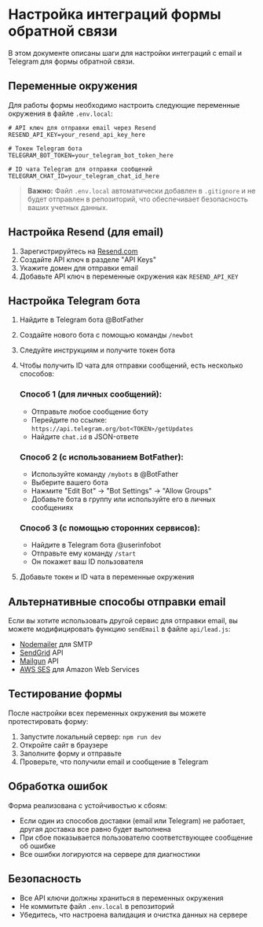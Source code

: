 # Настройка интеграций формы обратной связи

В этом документе описаны шаги для настройки интеграций с email и Telegram для формы обратной связи.

## Переменные окружения

Для работы формы необходимо настроить следующие переменные окружения в файле `.env.local`:

```env
# API ключ для отправки email через Resend
RESEND_API_KEY=your_resend_api_key_here

# Токен Telegram бота
TELEGRAM_BOT_TOKEN=your_telegram_bot_token_here

# ID чата Telegram для отправки сообщений
TELEGRAM_CHAT_ID=your_telegram_chat_id_here
```

> **Важно:** Файл `.env.local` автоматически добавлен в `.gitignore` и не будет отправлен в репозиторий, что обеспечивает безопасность ваших учетных данных.

## Настройка Resend (для email)

1. Зарегистрируйтесь на [Resend.com](https://resend.com)
2. Создайте API ключ в разделе "API Keys"
3. Укажите домен для отправки email
4. Добавьте API ключ в переменные окружения как `RESEND_API_KEY`

## Настройка Telegram бота

1. Найдите в Telegram бота @BotFather
2. Создайте нового бота с помощью команды `/newbot`
3. Следуйте инструкциям и получите токен бота
4. Чтобы получить ID чата для отправки сообщений, есть несколько способов:

   ### Способ 1 (для личных сообщений):
   - Отправьте любое сообщение боту
   - Перейдите по ссылке: `https://api.telegram.org/bot<TOKEN>/getUpdates`
   - Найдите `chat.id` в JSON-ответе

   ### Способ 2 (с использованием BotFather):
   - Используйте команду `/mybots` в @BotFather
   - Выберите вашего бота
   - Нажмите "Edit Bot" → "Bot Settings" → "Allow Groups"
   - Добавьте бота в группу или используйте его в личных сообщениях

   ### Способ 3 (с помощью сторонних сервисов):
   - Найдите в Telegram бота @userinfobot
   - Отправьте ему команду `/start`
   - Он покажет ваш ID пользователя

5. Добавьте токен и ID чата в переменные окружения

## Альтернативные способы отправки email

Если вы хотите использовать другой сервис для отправки email, вы можете модифицировать функцию `sendEmail` в файле `api/lead.js`:

- [Nodemailer](https://nodemailer.com/) для SMTP
- [SendGrid](https://sendgrid.com/) API
- [Mailgun](https://www.mailgun.com/) API
- [AWS SES](https://aws.amazon.com/ru/ses/) для Amazon Web Services

## Тестирование формы

После настройки всех переменных окружения вы можете протестировать форму:

1. Запустите локальный сервер: `npm run dev`
2. Откройте сайт в браузере
3. Заполните форму и отправьте
4. Проверьте, что получили email и сообщение в Telegram

## Обработка ошибок

Форма реализована с устойчивостью к сбоям:

- Если один из способов доставки (email или Telegram) не работает, другая доставка все равно будет выполнена
- При сбое показывается пользователю соответствующее сообщение об ошибке
- Все ошибки логируются на сервере для диагностики

## Безопасность

- Все API ключи должны храниться в переменных окружения
- Не коммитьте файл `.env.local` в репозиторий
- Убедитесь, что настроена валидация и очистка данных на сервере